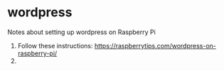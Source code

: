 # wordpress

Notes about setting up wordpress on Raspberry Pi

1) Follow these instructions:  https://raspberrytips.com/wordpress-on-raspberry-pi/
2) 
